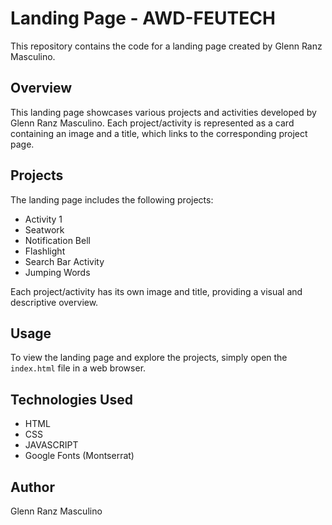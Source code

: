# Landing Page - AWD-FEUTECH

This repository contains the code for a landing page created by Glenn Ranz Masculino.

## Overview

This landing page showcases various projects and activities developed by Glenn Ranz Masculino. Each project/activity is represented as a card containing an image and a title, which links to the corresponding project page.

## Projects

The landing page includes the following projects:

- Activity 1
- Seatwork
- Notification Bell
- Flashlight
- Search Bar Activity
- Jumping Words

Each project/activity has its own image and title, providing a visual and descriptive overview.

## Usage

To view the landing page and explore the projects, simply open the `index.html` file in a web browser.

## Technologies Used

- HTML
- CSS
- JAVASCRIPT
- Google Fonts (Montserrat)

## Author

Glenn Ranz Masculino
